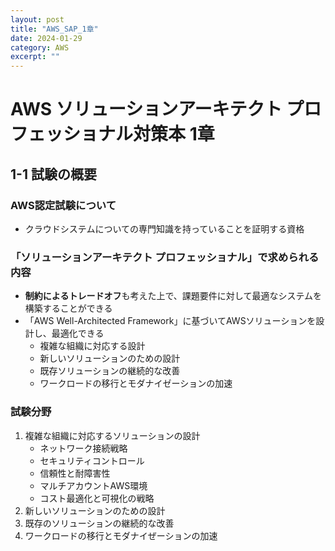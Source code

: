 ```yaml
---
layout: post
title: "AWS_SAP_1章"
date: 2024-01-29
category: AWS
excerpt: ""
---
```

# AWS ソリューションアーキテクト プロフェッショナル対策本 1章 
## 1-1 試験の概要
### AWS認定試験について
- クラウドシステムについての専門知識を持っていることを証明する資格

### 「ソリューションアーキテクト プロフェッショナル」で求められる内容
- **制約によるトレードオフ**も考えた上で、課題要件に対して最適なシステムを構築することができる
- 「AWS Well-Architected Framework」に基づいてAWSソリューションを設計し、最適化できる
  - 複雑な組織に対応する設計
  - 新しいソリューションのための設計
  - 既存ソリューションの継続的な改善
  - ワークロードの移行とモダナイゼーションの加速

### 試験分野
1. 複雑な組織に対応するソリューションの設計
    - ネットワーク接続戦略
    - セキュリティコントロール
    - 信頼性と耐障害性
    - マルチアカウントAWS環境
    - コスト最適化と可視化の戦略
2. 新しいソリューションのための設計
3. 既存のソリューションの継続的な改善
4. ワークロードの移行とモダナイぜーションの加速
